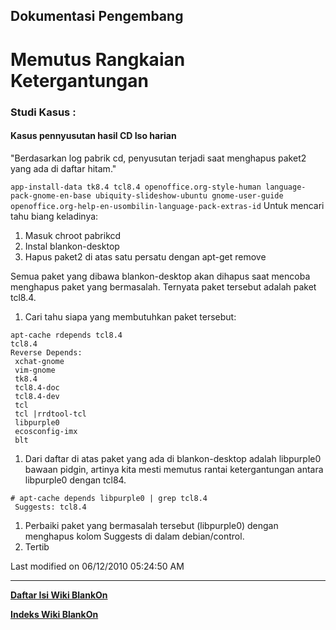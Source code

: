 ## Dokumentasi Pengembang
# Memutus Rangkaian Ketergantungan

### Studi Kasus :
#### Kasus pennyusutan hasil CD Iso harian
"Berdasarkan log pabrik cd, penyusutan terjadi saat menghapus paket2 yang ada
di daftar hitam."

`app-install-data tk8.4 tcl8.4 openoffice.org-style-human language-pack-gnome-en-base ubiquity-slideshow-ubuntu gnome-user-guide openoffice.org-help-en-usombilin-language-pack-extras-id`
Untuk mencari tahu biang keladinya:
  1. Masuk chroot pabrikcd
  1. Instal blankon-desktop
  1. Hapus paket2 di atas satu persatu dengan apt-get remove

Semua paket yang dibawa blankon-desktop akan dihapus saat mencoba menghapus
paket yang bermasalah. Ternyata paket tersebut adalah paket tcl8.4.
  1. Cari tahu siapa yang membutuhkan paket tersebut:

```
apt-cache rdepends tcl8.4
tcl8.4
Reverse Depends:
 xchat-gnome
 vim-gnome
 tk8.4
 tcl8.4-doc
 tcl8.4-dev
 tcl
 tcl |rrdtool-tcl
 libpurple0
 ecosconfig-imx
 blt
```

  1. Dari daftar di atas paket yang ada di blankon-desktop adalah
libpurple0 bawaan pidgin, artinya kita mesti memutus rantai ketergantungan
antara libpurple0 dengan tcl84.

```
# apt-cache depends libpurple0 | grep tcl8.4
 Suggests: tcl8.4
```

  1. Perbaiki paket yang bermasalah tersebut (libpurple0) dengan
menghapus kolom Suggests di dalam debian/control.
  1. Tertib

Last modified on 06/12/2010 05:24:50 AM
 
---
[**Daftar Isi Wiki BlankOn**](/wiki/DaftarIsi/index.html)
 
[**Indeks Wiki BlankOn**](/wiki/Indeks.html)

